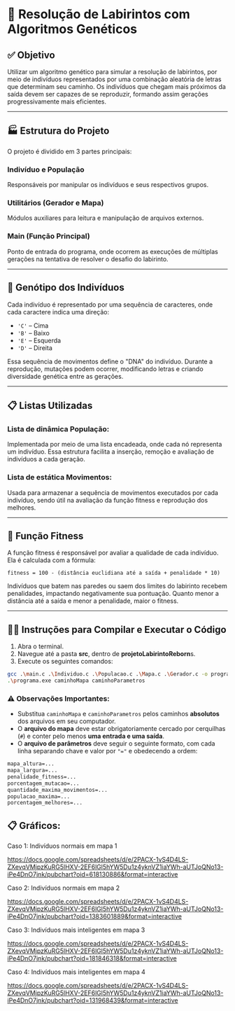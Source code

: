 # 🧬 Resolução de Labirintos com Algoritmos Genéticos

## ✅ Objetivo

Utilizar um algoritmo genético para simular a resolução de labirintos, por meio de indivíduos representados por uma combinação aleatória de letras que determinam seu caminho.
Os indivíduos que chegam mais próximos da saída devem ser capazes de se reproduzir, formando assim gerações progressivamente mais eficientes.

---

## 🏭 Estrutura do Projeto

O projeto é dividido em 3 partes principais:

### **Indivíduo e População**
  Responsáveis por manipular os indivíduos e seus respectivos grupos.

### **Utilitários (Gerador e Mapa)**
  Módulos auxiliares para leitura e manipulação de arquivos externos.

### **Main (Função Principal)**
  Ponto de entrada do programa, onde ocorrem as execuções de múltiplas gerações na tentativa de resolver o desafio do labirinto.

---

## 🧠 Genótipo dos Indivíduos

Cada indivíduo é representado por uma sequência de caracteres, onde cada caractere indica uma direção:

* `'C'` – Cima
* `'B'` – Baixo
* `'E'` – Esquerda
* `'D'` – Direita

Essa sequência de movimentos define o "DNA" do indivíduo. Durante a reprodução, mutações podem ocorrer, modificando letras e criando diversidade genética entre as gerações.

---

## 📋 Listas Utilizadas

### **Lista de dinâmica População**:
  Implementada por meio de uma lista encadeada, onde cada nó representa um indivíduo. Essa estrutura facilita a inserção, remoção e avaliação de indivíduos a cada geração.

### **Lista de estática Movimentos**:
  Usada para armazenar a sequência de movimentos executados por cada indivíduo, sendo útil na avaliação da função fitness e reprodução dos melhores.

---

## 📒 Função Fitness

A função fitness é responsável por avaliar a qualidade de cada indivíduo.
Ela é calculada com a fórmula:

```
fitness = 100 - (distância euclidiana até a saída + penalidade * 10)
```

Indivíduos que batem nas paredes ou saem dos limites do labirinto recebem penalidades, impactando negativamente sua pontuação.
Quanto menor a distância até a saída e menor a penalidade, maior o fitness.

---

## 🏃‍♂️ Instruções para Compilar e Executar o Código

1. Abra o terminal.
2. Navegue até a pasta **src**, dentro de **projetoLabirintoReborn**s.
3. Execute os seguintes comandos:

```bash
gcc .\main.c .\Individuo.c .\Populacao.c .\Mapa.c .\Gerador.c -o programa.exe
.\programa.exe caminhoMapa caminhoParametros
```

### ⚠️ Observações Importantes:

* Substitua `caminhoMapa` e `caminhoParametros` pelos caminhos **absolutos** dos arquivos em seu computador.
* O **arquivo do mapa** deve estar obrigatoriamente cercado por cerquilhas (`#`) e conter pelo menos **uma entrada e uma saída**.
* O **arquivo de parâmetros** deve seguir o seguinte formato, com cada linha separando chave e valor por `"="` e obedecendo a ordem:

```txt
mapa_altura=...
mapa_largura=...
penalidade_fitness=...
porcentagem_mutacao=...
quantidade_maxima_movimentos=...
populacao_maxima=...
porcentagem_melhores=...
```

## 📋 Gráficos:

Caso 1:
Indivíduos normais em mapa 1

https://docs.google.com/spreadsheets/d/e/2PACX-1vS4D4LS-ZXevqVMjpzKuRG5lHXV-2EF6lGl5hYW5Du1z4yknVZ1iaYWh-aUTJoQNo13-iPe4DnO7jnk/pubchart?oid=618130886&format=interactive

Caso 2: 
Indivíduos normais em mapa 2

https://docs.google.com/spreadsheets/d/e/2PACX-1vS4D4LS-ZXevqVMjpzKuRG5lHXV-2EF6lGl5hYW5Du1z4yknVZ1iaYWh-aUTJoQNo13-iPe4DnO7jnk/pubchart?oid=1383601889&format=interactive

Caso 3:
Indivíduos mais inteligentes em mapa 3

https://docs.google.com/spreadsheets/d/e/2PACX-1vS4D4LS-ZXevqVMjpzKuRG5lHXV-2EF6lGl5hYW5Du1z4yknVZ1iaYWh-aUTJoQNo13-iPe4DnO7jnk/pubchart?oid=181846318&format=interactive

Caso 4: 
Indivíduos mais inteligentes em mapa 4

https://docs.google.com/spreadsheets/d/e/2PACX-1vS4D4LS-ZXevqVMjpzKuRG5lHXV-2EF6lGl5hYW5Du1z4yknVZ1iaYWh-aUTJoQNo13-iPe4DnO7jnk/pubchart?oid=131968439&format=interactive
